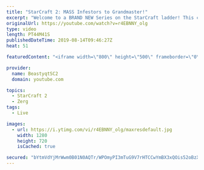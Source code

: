 ```yaml
---
title: "StarCraft 2: MASS Infestors to Grandmaster!"
excerpt: "Welcome to a BRAND NEW Series on the StarCraft ladder! This challenege is called \"Infestors to GM,\" where I play Mass Infestors and try to get to Grandmaster! I am allowing myself to make Queens as well, but other than that, the gameplan is INFESTORS!!!  Also, I will soon begin to make videos featuring"
originalUrl: https://youtube.com/watch?v=r4EBNNY_olg
type: video
length: PT44M41S
publishedDateTime: 2019-08-14T09:46:27Z
heat: 51

featuredContent: "<iframe width=\"800\" height=\"500\" frameborder=\"0\" src=\"https://www.youtube.com/embed/r4EBNNY_olg\" allow=\"accelerometer; autoplay; encrypted-media; gyroscope; picture-in-picture\" allowfullscreen></iframe>"

provider:
  name: BeastyqtSC2
  domain: youtube.com

topics:
  - StarCraft 2
  - Zerg
tags:
  - Live

images:
  - url: https://i.ytimg.com/vi/r4EBNNY_olg/maxresdefault.jpg
    width: 1280
    height: 720
    isCached: true

secured: "bYtmVdYjMrWwm0B01N0AQTr/WPOmyPI3mTuG9V7rHTCCwYmBX3xQOis52oBzXmEZ6HNqRW+Ju5gJ/GGNmXDQJKCZr0qVfjog6zuXOk+JMbPA+P/khjL8CJ4aoBUh65lVUT6PSRDM3VVDDmhWXBr1Enx27Oq8CBRhBGh7RrFIzC0z3gMwkT2yYbLZHUntAMJTz3h/aWhWPy2JyjfFJrDmNjwt1vaWDPNgP2qbq2d+iQu5ZnwHo3HFxeBf30LQhjGG4ld8L0qu8CP+NIH1sLwkeozuze7MCS/eLBJCW+W7gX4d+STlYpDj0OHhzOzKHYGEW1wvRkITz0hF8vtTPRLbH+b5cm6XjktBaHJ4rrIF6F2iTxvw2teQVDxoKqmYlEmeea3WKvLWQNX3ULAMxe+RpR4ZP9by1lYSQ6OoP5hBOCo=;sCLSSAy+vGrx2WB205Tg8Q=="
---
```


